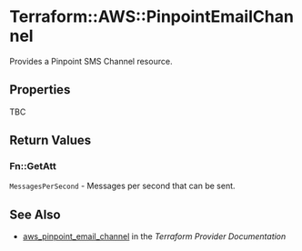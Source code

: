 # Terraform::AWS::PinpointEmailChannel

Provides a Pinpoint SMS Channel resource.

## Properties

TBC

## Return Values

### Fn::GetAtt

`MessagesPerSecond` - Messages per second that can be sent.

## See Also

* [aws_pinpoint_email_channel](https://www.terraform.io/docs/providers/aws/r/pinpoint_email_channel.html) in the _Terraform Provider Documentation_